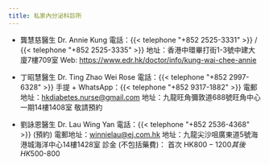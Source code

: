 ```yaml
---
title: 私家內分泌科診所
---
```


-   龔慧慈醫生 Dr. Annie Kung
    電話：{{< telephone "+852 2525-3331" >}} / {{< telephone "+852 2525-3335" >}}
    地址：香港中環畢打街1-3號中建大廈7樓709室
    Web: <https://www.edr.hk/doctor/info/kung-wai-chee-annie>

-   丁昭慧醫生 Dr. Ting Zhao Wei Rose 
    電話：{{< telephone "+852 2997-6328" >}}
    手提 + WhatsApp：{{< telephone "+852 9317-1882" >}}
    電郵地址：<hkdiabetes.nurse@gmail.com>
    地址：九龍旺角彌敦道688號旺角中心一期14樓1408室
    敬請預約

-   劉詠恩醫生 Dr. Lau Wing Yan
    電話：{{< telephone "+852 2536-4368" >}} (預約)
    電郵地址：<winnielau@ej.com.hk>
    地址：九龍尖沙咀廣東道5號海港城海洋中心14樓1428室
    診金 (不包括藥費)：
    首次 HK$800-1200
    其後 HK$500-800